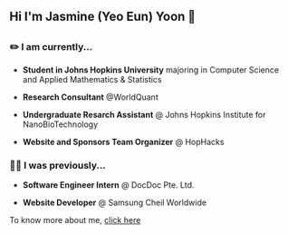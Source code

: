 <!-- Level 1 : Simple Bio and Stats-->

<h2> Hi I'm Jasmine (Yeo Eun) Yoon 👋 <h2>

<h3> ✏️ I am currently... </h3>

- **Student in Johns Hopkins University** majoring in Computer Science and Applied Mathematics & Statistics

- **Research Consultant** @WorldQuant

- **Undergraduate Resarch Assistant** @ Johns Hopkins Institute for NanoBioTechnology

- **Website and Sponsors Team Organizer** @ HopHacks

<h3> 👩‍💻 I was previously...</h3>

- **Software Engineer Intern** @ DocDoc Pte. Ltd.

- **Website Developer** @ Samsung Cheil Worldwide


To know more about me, [click here](www.linkedin.com/in/jasmineyoon04)

